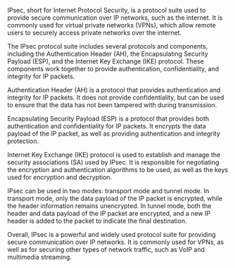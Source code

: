 IPsec, short for Internet Protocol Security, is a protocol suite used to provide secure communication over IP networks, such as the internet. It is commonly used for virtual private networks (VPNs), which allow remote users to securely access private networks over the internet.

The IPsec protocol suite includes several protocols and components, including the Authentication Header (AH), the Encapsulating Security Payload (ESP), and the Internet Key Exchange (IKE) protocol. These components work together to provide authentication, confidentiality, and integrity for IP packets.

Authentication Header (AH) is a protocol that provides authentication and integrity for IP packets. It does not provide confidentiality, but can be used to ensure that the data has not been tampered with during transmission.

Encapsulating Security Payload (ESP) is a protocol that provides both authentication and confidentiality for IP packets. It encrypts the data payload of the IP packet, as well as providing authentication and integrity protection.

Internet Key Exchange (IKE) protocol is used to establish and manage the security associations (SA) used by IPsec. It is responsible for negotiating the encryption and authentication algorithms to be used, as well as the keys used for encryption and decryption.

IPsec can be used in two modes: transport mode and tunnel mode. In transport mode, only the data payload of the IP packet is encrypted, while the header information remains unencrypted. In tunnel mode, both the header and data payload of the IP packet are encrypted, and a new IP header is added to the packet to indicate the final destination.

Overall, IPsec is a powerful and widely used protocol suite for providing secure communication over IP networks. It is commonly used for VPNs, as well as for securing other types of network traffic, such as VoIP and multimedia streaming.